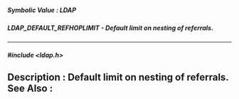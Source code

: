##### Symbolic Value : LDAP
##### LDAP_DEFAULT_REFHOPLIMIT - Default limit on nesting of referrals.
---
##### #include <ldap.h>
**Description :**
Default limit on nesting of referrals.
**See Also :**
[](D:/md_files/.md)
---
